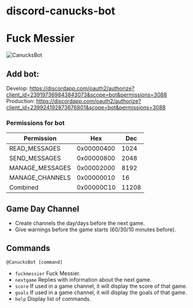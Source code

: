 # discord-canucks-bot
# Fuck Messier

![CanucksBot](https://cdn.discordapp.com/attachments/239331036364931073/239335602191990784/unknown.png)

## Add bot:

Develop: https://discordapp.com/oauth2/authorize?client_id=239197369843843073&scope=bot&permissions=3088
Production: https://discordapp.com/oauth2/authorize?client_id=239924192873676801&scope=bot&permissions=3088

### Permissions for bot

| Permission      | Hex        | Dec   |
|-----------------|------------|-------|
| READ_MESSAGES   | 0x00000400 | 1024  |
| SEND_MESSAGES   | 0x00000800 | 2048  |
| MANAGE_MESSAGES | 0x00002000 | 8192  |
| MANAGE_CHANNELS | 0x00000010 | 16    |
| Combined        | 0x00000C10 | 11208 |

## Game Day Channel
- Create channels the day/days before the next game.
- Give warnings before the game starts (60/30/10 minutes before).

## Commands
`@CanucksBot [command]`
- `fuckmessier` Fuck Messier.
- `nextgame` Replies with information about the next game.
- `score` If used in a game channel, it will display the score of that game.
- `goals` If used in a game channel, it will display the goals of that game.
- `help` Display list of commands.